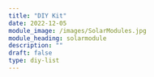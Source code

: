 ```yaml
---
title: "DIY Kit"
date: 2022-12-05
module_image: /images/SolarModules.jpg
module_heading: solarmodule
description: ""
draft: false
type: diy-list
---
```

